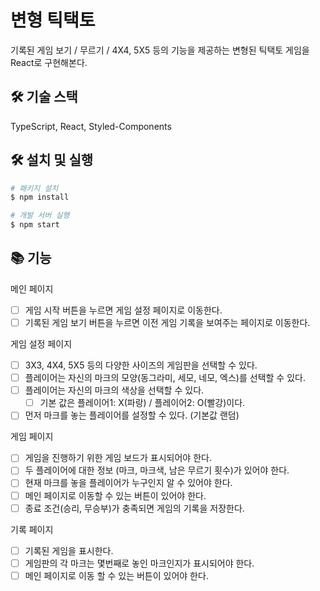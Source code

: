 # 변형 틱택토

기록된 게임 보기 / 무르기 / 4X4, 5X5 등의 기능을 제공하는 변형된 틱택토 게임을 React로 구현해본다.

## 🛠️ 기술 스택

TypeScript, React, Styled-Components

## 🛠️ 설치 및 실행

```bash
# 패키지 설치
$ npm install

# 개발 서버 실행
$ npm start
```

## 📚 기능

메인 페이지

- [ ] 게임 시작 버튼을 누르면 게임 설정 페이지로 이동한다.
- [ ] 기록된 게임 보기 버튼을 누르면 이전 게임 기록을 보여주는 페이지로 이동한다.

게임 설정 페이지

- [ ] 3X3, 4X4, 5X5 등의 다양한 사이즈의 게임판을 선택할 수 있다.
- [ ] 플레이어는 자신의 마크의 모양(동그라미, 세모, 네모, 엑스)를 선택할 수 있다.
- [ ] 플레이어는 자신의 마크의 색상을 선택할 수 있다.
  - [ ] 기본 값은 플레이어1: X(파랑) / 플레이어2: O(빨강)이다.
- [ ] 먼저 마크를 놓는 플레이어를 설정할 수 있다. (기본값 랜덤)

게임 페이지

- [ ] 게임을 진행하기 위한 게임 보드가 표시되어야 한다.
- [ ] 두 플레이어에 대한 정보 (마크, 마크색, 남은 무르기 횟수)가 있어야 한다.
- [ ] 현재 마크를 놓을 플레이어가 누구인지 알 수 있어야 한다.
- [ ] 메인 페이지로 이동할 수 있는 버튼이 있어야 한다.
- [ ] 종료 조건(승리, 무승부)가 충족되면 게임의 기록을 저장한다.

기록 페이지

- [ ] 기록된 게임을 표시한다.
- [ ] 게임판의 각 마크는 몇번째로 놓인 마크인지가 표시되어야 한다.
- [ ] 메인 페이지로 이동 할 수 있는 버튼이 있어야 한다.
